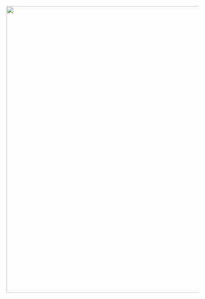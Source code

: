<p align="center">
  <img width="750" src="https://c.tenor.com/kU3OB3wwHx8AAAAC/madara-naruto.gif" />
</p>


